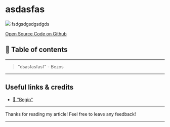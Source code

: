 # asdasfas
[<img src="dasfadsf">](
fsdgsdgsdgsdgds)
fsdgsdgsdgsdgds


[Open Source Code on Github](asdfasdf)


## 📄 Table of contents


---
>"dsasfasfasf"  - Bezos
---

##





## Useful links & credits
- [📄 "Begin"](afgafgadgads)

---

Thanks for reading my article! Feel free to leave any feedback! 

---

<!-- Written by Daniel Deutsch (deudan1010@gmail.com) -->
